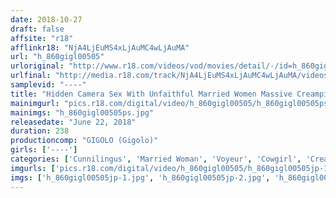 ```yaml
---
date: 2018-10-27
draft: false
affsite: "r18"
afflinkr18: "NjA4LjEuMS4xLjAuMC4wLjAuMA"
url: "h_860gigl00505"
urloriginal: "http://www.r18.com/videos/vod/movies/detail/-/id=h_860gigl00505"
urlfinal: "http://media.r18.com/track/NjA4LjEuMS4xLjAuMC4wLjAuMA/videos/vod/movies/detail/-/id=h_860gigl00505"
samplevid: "----"
title: "Hidden Camera Sex With Unfaithful Married Women Massive Creampies 12 Women 4 Hours"
mainimgurl: "pics.r18.com/digital/video/h_860gigl00505/h_860gigl00505ps.jpg"
mainimgs: "h_860gigl00505ps.jpg"
releasedate: "June 22, 2018"
duration: 238
productioncomp: "GIGOLO (Gigolo)"
girls: ['----']
categories: ['Cunnilingus', 'Married Woman', 'Voyeur', 'Cowgirl', 'Creampie', 'Blowjob', '69', 'Over 4 Hours']
imgurls: ['pics.r18.com/digital/video/h_860gigl00505/h_860gigl00505jp-1.jpg', 'pics.r18.com/digital/video/h_860gigl00505/h_860gigl00505jp-2.jpg', 'pics.r18.com/digital/video/h_860gigl00505/h_860gigl00505jp-3.jpg', 'pics.r18.com/digital/video/h_860gigl00505/h_860gigl00505jp-4.jpg', 'pics.r18.com/digital/video/h_860gigl00505/h_860gigl00505jp-5.jpg', 'pics.r18.com/digital/video/h_860gigl00505/h_860gigl00505jp-6.jpg', 'pics.r18.com/digital/video/h_860gigl00505/h_860gigl00505jp-7.jpg', 'pics.r18.com/digital/video/h_860gigl00505/h_860gigl00505jp-8.jpg', 'pics.r18.com/digital/video/h_860gigl00505/h_860gigl00505jp-9.jpg', 'pics.r18.com/digital/video/h_860gigl00505/h_860gigl00505jp-10.jpg', 'pics.r18.com/digital/video/h_860gigl00505/h_860gigl00505jp-11.jpg', 'pics.r18.com/digital/video/h_860gigl00505/h_860gigl00505jp-12.jpg', 'pics.r18.com/digital/video/h_860gigl00505/h_860gigl00505jp-13.jpg', 'pics.r18.com/digital/video/h_860gigl00505/h_860gigl00505jp-14.jpg', 'pics.r18.com/digital/video/h_860gigl00505/h_860gigl00505jp-15.jpg', 'pics.r18.com/digital/video/h_860gigl00505/h_860gigl00505jp-16.jpg', 'pics.r18.com/digital/video/h_860gigl00505/h_860gigl00505jp-17.jpg', 'pics.r18.com/digital/video/h_860gigl00505/h_860gigl00505jp-18.jpg', 'pics.r18.com/digital/video/h_860gigl00505/h_860gigl00505jp-19.jpg', 'pics.r18.com/digital/video/h_860gigl00505/h_860gigl00505jp-20.jpg']
imgs: ['h_860gigl00505jp-1.jpg', 'h_860gigl00505jp-2.jpg', 'h_860gigl00505jp-3.jpg', 'h_860gigl00505jp-4.jpg', 'h_860gigl00505jp-5.jpg', 'h_860gigl00505jp-6.jpg', 'h_860gigl00505jp-7.jpg', 'h_860gigl00505jp-8.jpg', 'h_860gigl00505jp-9.jpg', 'h_860gigl00505jp-10.jpg', 'h_860gigl00505jp-11.jpg', 'h_860gigl00505jp-12.jpg', 'h_860gigl00505jp-13.jpg', 'h_860gigl00505jp-14.jpg', 'h_860gigl00505jp-15.jpg', 'h_860gigl00505jp-16.jpg', 'h_860gigl00505jp-17.jpg', 'h_860gigl00505jp-18.jpg', 'h_860gigl00505jp-19.jpg', 'h_860gigl00505jp-20.jpg']
---
```

